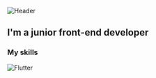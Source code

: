 ![Header](https://github.com/RoRomario360/RoRomario360/blob/main/assets/cover.jpg)

## I'm a junior front-end developer

### My skills

![Flutter](https://img.shields.io/badge/-HTML-090909)
